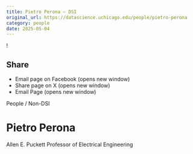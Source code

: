 ```yaml
---
title: Pietro Perona – DSI
original_url: https://datascience.uchicago.edu/people/pietro-perona
category: people
date: 2025-05-04
---
```


<!-- Table-like structure detected -->

!

## Share

* Email page on Facebook (opens new window)
* Share page on X (opens new window)
* Email Page (opens new window)

<!-- Table-like structure detected -->

People / Non-DSI

# Pietro Perona

Allen E. Puckett Professor of Electrical Engineering